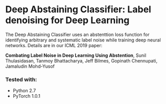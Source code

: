 
# Deep Abstaining Classifier: Label denoising for  Deep Learning

The Deep Abstaining Classifier uses an abstenttion loss function for identifying arbitrary and systematic label noise  while training deep neural networks. Details are in our ICML 2019 paper:

**Combating Label Noise in Deep Learning Using Abstention**, Sunil Thulasidasan, Tanmoy Bhattacharya, Jeff Bilmes, Gopinath Chennupati, Jamaludin Mohd-Yusof 

### Tested with:

- Python 2.7
- PyTorch 1.0.1





